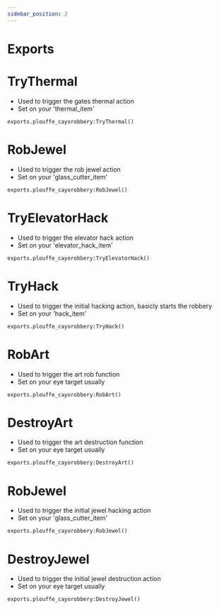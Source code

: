 ```yaml
---
sidebar_position: 2
---
```


# Exports

# TryThermal
- Used to trigger the gates thermal action
- Set on your 'thermal_item'
```
exports.plouffe_cayorobbery:TryThermal()
```

# RobJewel
- Used to trigger the rob jewel action
- Set on your 'glass_cutter_item'
```
exports.plouffe_cayorobbery:RobJewel()
```

# TryElevatorHack
- Used to trigger the elevator hack action
- Set on your 'elevator_hack_item'
```
exports.plouffe_cayorobbery:TryElevatorHack()
```

# TryHack
- Used to trigger the initial hacking action, basicly starts the robbery
- Set on your 'hack_item'
```
exports.plouffe_cayorobbery:TryHack()
```

# RobArt
- Used to trigger the art rob function
- Set on your eye target usually
```
exports.plouffe_cayorobbery:RobArt()
```

# DestroyArt
- Used to trigger the art destruction function
- Set on your eye target usually
```
exports.plouffe_cayorobbery:DestroyArt()
```

# RobJewel
- Used to trigger the initial jewel hacking action
- Set on your 'glass_cutter_item'
```
exports.plouffe_cayorobbery:RobJewel()
```

# DestroyJewel
- Used to trigger the initial jewel destruction action
- Set on your eye target usually
```
exports.plouffe_cayorobbery:DestroyJewel()
```
